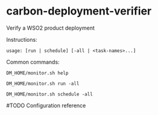 # carbon-deployment-verifier
Verify a WSO2 product deployment

Instructions:

`usage: [run | schedule] [-all | <task-names>...]`

Common commands:

```
DM_HOME/monitor.sh help

DM_HOME/monitor.sh run -all

DM_HOME/monitor.sh schedule -all
```

#TODO
Configuration reference
